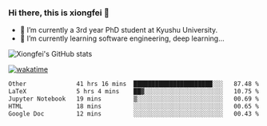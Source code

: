 ### Hi there, this is xiongfei 👋


- 🔭 I’m currently a 3rd year PhD student at Kyushu University.
- 🌱 I’m currently learning software engineering, deep learning...

<!--
**X1on9f31/X1on9f31** is a ✨ _special_ ✨ repository because its `README.md` (this file) appears on your GitHub profile.
Here are some ideas to get you started:
-->

![Xiongfei's GitHub stats](https://github-readme-stats.vercel.app/api?username=X1on9f31)


[![wakatime](https://wakatime.com/badge/user/9e8d5516-d162-43e7-9563-87295d455a71.svg)](https://wakatime.com/@9e8d5516-d162-43e7-9563-87295d455a71)

<!--START_SECTION:waka-->

```txt
Other              41 hrs 16 mins  ██████████████████████░░░   87.48 %
LaTeX              5 hrs 4 mins    ██▓░░░░░░░░░░░░░░░░░░░░░░   10.75 %
Jupyter Notebook   19 mins         ▒░░░░░░░░░░░░░░░░░░░░░░░░   00.69 %
HTML               18 mins         ░░░░░░░░░░░░░░░░░░░░░░░░░   00.65 %
Google Doc         12 mins         ░░░░░░░░░░░░░░░░░░░░░░░░░   00.43 %
```

<!--END_SECTION:waka-->

